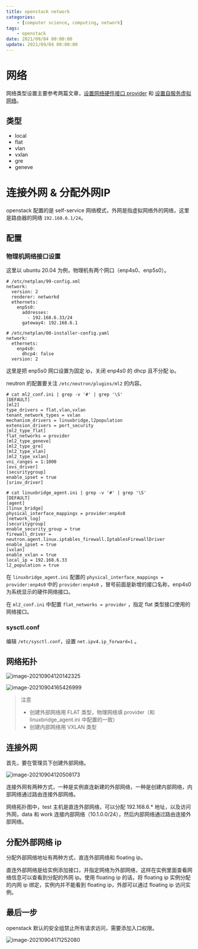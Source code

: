 ```yaml
---
title: openstack network
categories: 
	- [computer science, computing, network]
tags:
	- openstack
date: 2021/09/04 00:00:00
update: 2021/09/04 00:00:00
---
```


# 网络

网络类型设置主要参考两篇文章，[设置网络硬件接口 provider](https://docs.openstack.org/install-guide/launch-instance-networks-provider.html#launch-instance-networks-provider) 和 [设置自服务虚拟网络](https://docs.openstack.org/install-guide/launch-instance-networks-selfservice.html)。

## 类型

- local
- flat
- vlan
- vxlan
- gre
- geneve

# 连接外网 & 分配外网IP

openstack 配置的是 self-service 网络模式，外网是指虚拟网络外的网络，这里是路由器的网络 `192.168.6.1/24`。

## 配置

### 物理机网络接口设置

这里以 ubuntu 20.04 为例，物理机有两个网口（enp4s0、enp5s0）。

```shell
# /etc/netplan/99-config.xml
network:
  version: 2
  renderer: networkd
  ethernets:
    enp5s0:
      addresses:
        - 192.168.6.33/24
      gateway4: 192.168.6.1
      
# /etc/netplan/00-installer-config.yaml
network:
  ethernets:
    enp4s0:
      dhcp4: false
  version: 2
```

这里是把 enp5s0 网口设置为固定 ip，关闭 enp4s0 的 dhcp 且不分配 ip。

neutron 的配置要关注 `/etc/neutron/plugins/ml2` 的内容。

```shell
# cat ml2_conf.ini | grep -v '#' | grep '\S'
[DEFAULT]
[ml2]
type_drivers = flat,vlan,vxlan
tenant_network_types = vxlan
mechanism_drivers = linuxbridge,l2population
extension_drivers = port_security
[ml2_type_flat]
flat_networks = provider
[ml2_type_geneve]
[ml2_type_gre]
[ml2_type_vlan]
[ml2_type_vxlan]
vni_ranges = 1:1000
[ovs_driver]
[securitygroup]
enable_ipset = true
[sriov_driver]

# cat linuxbridge_agent.ini | grep -v '#' | grep '\S'
[DEFAULT]
[agent]
[linux_bridge]
physical_interface_mappings = provider:enp4s0
[network_log]
[securitygroup]
enable_security_group = true
firewall_driver = neutron.agent.linux.iptables_firewall.IptablesFirewallDriver
enable_ipset = true
[vxlan]
enable_vxlan = true
local_ip = 192.168.6.33
l2_population = true
```

在 `linuxbridge_agent.ini` 配置的 `physical_interface_mappings = provider:enp4s0` 中的 `provider:enp4s0` ，冒号前面是新增的接口名称，enp4s0 为系统显示的硬件网络接口。

在 `ml2_conf.ini` 中配置 `flat_networks = provider` ，指定 flat 类型接口使用的网络接口。

### sysctl.conf

编辑 `/etc/sysctl.conf`，设置 `net.ipv4.ip_forward=1` 。

## 网络拓扑

![image-20210904120142325](network/image-20210904120142325.png)

![image-20210904165426999](network/image-20210904165426999.png)

> 注意
>
> - 创建外部网络用 FLAT 类型，物理网络填 provider（和 linuxbridge_agent.ini 中配置的一致）
> - 创建内部网络用 VXLAN 类型

## 连接外网

首先，要在管理员下创建外部网络。

![image-20210904120508173](network/image-20210904120508173.png)

连接外网有两种方式，一种是实例直连新建的外部网络，一种是创建内部网络，内部网络通过路由连接外部网络。

网络拓扑图中，test 主机是直连外部网络，可以分配 192.168.6.* 地址，以及访问外网，data 和 work 连接内部网络（10.1.0.0/24），然后内部网络通过路由连接外部网络。

## 分配外部网络 ip

 分配外部网络地址有两种方式，直连外部网络和 floating ip。

直连外部网络是给实例添加接口，并指定网络为外部网络，这样在实例里面查看网络信息可以查看到分配的外网 ip。使用 floating ip 的话，将 floating ip 实例分配的内网 ip 绑定，实例内并不能看到 floating ip，外部可以通过 floating ip 访问实例。

## 最后一步

openstack 默认的安全组禁止所有请求访问，需要添加入口权限。

![image-20210904171252080](network/image-20210904171252080.png)

